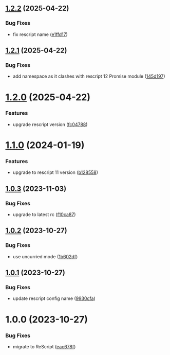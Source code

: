 ## [1.2.2](https://github.com/DCKT/rescript-promise/compare/v1.2.1...v1.2.2) (2025-04-22)


### Bug Fixes

* fix rescript name ([e1ffd17](https://github.com/DCKT/rescript-promise/commit/e1ffd17fe44a59da1e6dca9767167576e09b4b76))

## [1.2.1](https://github.com/DCKT/rescript-promise/compare/v1.2.0...v1.2.1) (2025-04-22)


### Bug Fixes

* add namespace as it clashes with rescript 12 Promise module ([145d197](https://github.com/DCKT/rescript-promise/commit/145d19737d2b7270c37a5d3454a096731f3fe410))

# [1.2.0](https://github.com/DCKT/rescript-promise/compare/v1.1.0...v1.2.0) (2025-04-22)


### Features

* upgrade rescript version ([fc04788](https://github.com/DCKT/rescript-promise/commit/fc0478801b96f3ca8d4581a20201d97695688b98))

# [1.1.0](https://github.com/DCKT/rescript-promise/compare/v1.0.3...v1.1.0) (2024-01-19)


### Features

* upgrade to rescript 11 version ([b128558](https://github.com/DCKT/rescript-promise/commit/b12855881f8b7967bee9ece09d9f49635895fbe0))

## [1.0.3](https://github.com/DCKT/rescript-promise/compare/v1.0.2...v1.0.3) (2023-11-03)


### Bug Fixes

* upgrade to latest rc ([f10ca87](https://github.com/DCKT/rescript-promise/commit/f10ca8756eaf668677353f21d9106fc633695de7))

## [1.0.2](https://github.com/DCKT/rescript-promise/compare/v1.0.1...v1.0.2) (2023-10-27)


### Bug Fixes

* use uncurried mode ([1b602df](https://github.com/DCKT/rescript-promise/commit/1b602df7b9a6ca495cf5a2aeac25620ad6eaae05))

## [1.0.1](https://github.com/DCKT/rescript-promise/compare/v1.0.0...v1.0.1) (2023-10-27)


### Bug Fixes

* update rescript config name ([9930cfa](https://github.com/DCKT/rescript-promise/commit/9930cfab34ee2e66b5d9f311ce3f8315e2fc75f4))

# 1.0.0 (2023-10-27)


### Bug Fixes

* migrate to ReScript ([eac678f](https://github.com/DCKT/rescript-promise/commit/eac678fb4b4fff2a560c6ce8579a39b957dcafa1))
